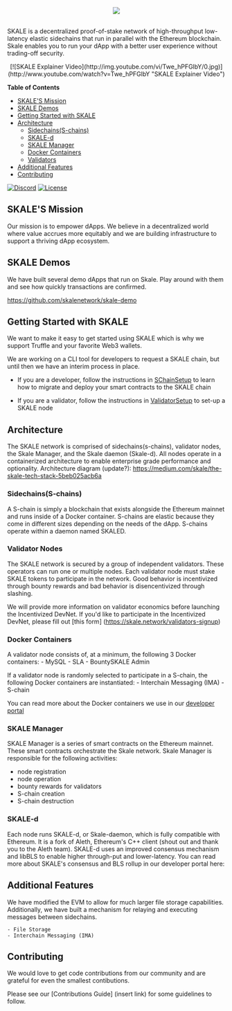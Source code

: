 <div align="center">
  <img src="https://uploads-ssl.webflow.com/5be05ae542686c4ebf192462/5be2f8beb08f6d0fbd2ea797_Skale_Logo_Blue-p-500.png"><br><br>
</div>

SKALE is a decentralized proof-of-stake network of high-throughput low-latency elastic sidechains that run in parallel with the Ethereum blockchain. Skale enables you to run your dApp with a better user experience without trading-off security. 

<p align="center">[![SKALE Explainer Video](http://img.youtube.com/vi/Twe_hPFGlbY/0.jpg)](http://www.youtube.com/watch?v=Twe_hPFGlbY "SKALE Explainer Video") </p>


<!-- START doctoc generated TOC please keep comment here to allow auto update -->
<!-- DON'T EDIT THIS SECTION, INSTEAD RE-RUN doctoc TO UPDATE -->
**Table of Contents**  

- [SKALE'S Mission](mission)
- [SKALE Demos](#skale-demos)
- [Getting Started with SKALE](#getting-started-with-skale)
- [Architecture](#architecture)
  - [Sidechains(S-chains)](#sidechainss-chains)
  - [SKALE-d](#skale-d)
  - [SKALE Manager](#skale-manager)
  - [Docker Containers](#docker-containers)
  - [Validators](#validators)
- [Additional Features](#additional-features)
- [Contributing](#contributing)

<!-- END doctoc generated TOC please keep comment here to allow auto update -->

[![Discord](https://img.shields.io/badge/chat-discord.chat-yellow.svg?style=flat)](https://discord.gg/mtAy3cv)
[![License](https://img.shields.io/badge/License-Apache%202.0-blue.svg)](https://opensource.org/licenses/Apache-2.0)


## SKALE'S Mission 
Our mission is to empower dApps. We believe in a decentralized world where value accrues more equitably and we are building infrastructure to support a thriving dApp ecosystem. 

## SKALE Demos 

We have built several demo dApps that run on Skale. Play around with them and see how quickly transactions are confirmed. 

https://github.com/skalenetwork/skale-demo

## Getting Started with SKALE

We want to make it easy to get started using SKALE which is why we support Truffle and your favorite Web3 wallets.

We are working on a CLI tool for developers to request a SKALE chain, but until then we have an interim process in place.

- If you are a developer, follow the instructions in [SChainSetup](SChainSetup.md) to learn how to migrate and deploy your smart contracts to the SKALE chain 

- If you are a validator, follow the instructions in [ValidatorSetup](ValidatorSetup.md) to set-up a SKALE node 


## Architecture

The SKALE network is comprised of sidechains(s-chains), validator nodes, the Skale Manager, and the Skale daemon (Skale-d). All nodes operate in a containerized architecture to enable enterprise grade performance and optionality. 
Architecture diagram (update?): https://medium.com/skale/the-skale-tech-stack-5beb025acb6a

### Sidechains(S-chains)

A S-chain is simply a blockchain that exists alongside the Ethereum mainnet and runs inside of a Docker container. S-chains are elastic because they come in different sizes depending on the needs of the dApp. S-chains operate within a daemon named SKALED. 

### Validator Nodes

The SKALE network is secured by a group of independent validators. These operators can run one or multiple nodes. Each validator node must stake SKALE tokens to participate in the network. Good behavior is incentivized through bounty rewards and bad behavior is disencentivized through slashing.

We will provide more information on validator economics before launching the Incentivized DevNet. If you'd like to participate in the Incentivized DevNet, please fill out [this form] (https://skale.network/validators-signup)

### Docker Containers 
A validator node consists of, at a minimum, the following 3 Docker containers:
    - MySQL
    - SLA
    - BountySKALE Admin

If a validator node is randomly selected to participate in a S-chain, the following Docker containers are instantiated:
    - Interchain Messaging (IMA)
    - S-chain 

You can read more about the Docker containers we use in our [developer portal](https://skale.network/validators/skale-node#list-of-skale-containers)

### SKALE Manager

SKALE Manager is a series of smart contracts on the Ethereum mainnet. These smart contracts orchestrate the Skale network. Skale Manager is responsible for the following activities:
  - node registration
  - node operation
  - bounty rewards for validators
  - S-chain creation
  - S-chain destruction

### SKALE-d

Each node runs SKALE-d, or Skale-daemon, which is fully compatible with Ethereum. It is a fork of Aleth, Ethereum's C++ client (shout out and thank you to the Aleth team). SKALE-d uses an improved consensus mechanism and libBLS to enable higher through-put and lower-latency. You can read more about SKALE's consensus and BLS rollup in our developer portal here: 


## Additional Features

We have modified the EVM to allow for much larger file storage capabilities. Additionally, we have built a mechanism for relaying and executing messages between sidechains. 
 
    - File Storage
    - Interchain Messaging (IMA)



## Contributing

We would love to get code contributions from our community and are grateful for even the smallest contibutions. 

Please see our [Contributions Guide] (insert link) for some guidelines to follow.









